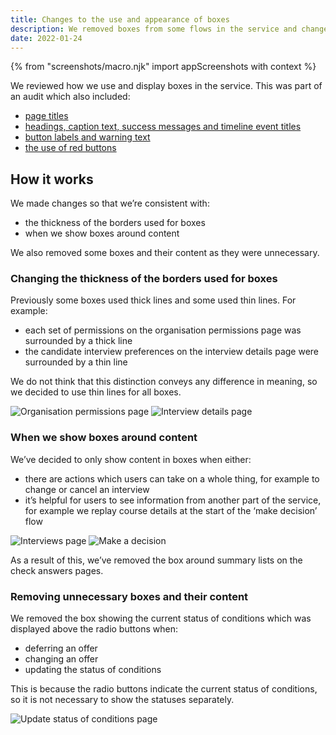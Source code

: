 ```yaml
---
title: Changes to the use and appearance of boxes
description: We removed boxes from some flows in the service and changed all boxes to  have the same border thickness.
date: 2022-01-24
---
```


{% from "screenshots/macro.njk" import appScreenshots with context %}

We reviewed how we use and display boxes in the service. This was part of an audit which also included:

- [page titles](/manage-teacher-training-applications/making-page-titles-consistent-and-more-meaningful/)
- [headings, caption text, success messages and timeline event titles](/manage-teacher-training-applications/changes-to-headings-caption-text-success-messages-and-timeline-event-titles/)
- [button labels and warning text](/manage-teacher-training-applications/changes-to-button-labels-and-addition-of-warning-text/)
- [the use of red buttons](/manage-teacher-training-applications/changing-the-way-we-use-red-warning-buttons/)

## How it works

We made changes so that we’re consistent with:

- the thickness of the borders used for boxes
- when we show boxes around content

We also removed some boxes and their content as they were unnecessary.

### Changing the thickness of the borders used for boxes

Previously some boxes used thick lines and some used thin lines. For example:

- each set of permissions on the organisation permissions page was surrounded by a thick line
- the candidate interview preferences on the interview details page were surrounded by a thin line

We do not think that this distinction conveys any difference in meaning, so we decided to use thin lines for all boxes.

![Organisation permissions page](organisation-permissions.png "Update organisation permissions page")
![Interview details page](interview-details.png "Interview details page")

### When we show boxes around content

We’ve decided to only show content in boxes when either:

- there are actions which users can take on a whole thing, for example to change or cancel an interview
- it’s helpful for users to see information from another part of the service, for example we replay course details at the start of the ‘make decision’ flow

![Interviews page](interviews.png "Interviews page")
![Make a decision](make-a-decision.png "Make a decision page")

As a result of this, we’ve removed the box around summary lists on the check answers pages.

### Removing unnecessary boxes and their content

We removed the box showing the current status of conditions which was displayed above the radio buttons when:

- deferring an offer
- changing an offer
- updating the status of conditions

This is because the radio buttons indicate the current status of conditions, so it is not necessary to show the statuses separately.

![Update status of conditions page](status-of-conditions.png "Update status of conditions page")
